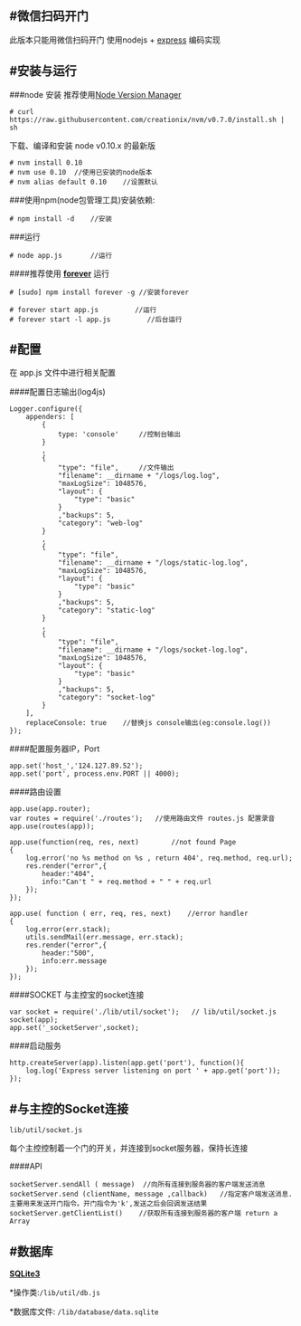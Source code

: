 #微信扫码开门
---

此版本只能用微信扫码开门
使用nodejs + [express](http://expressjs.jser.us/) 编码实现

#安装与运行
---

###node 安装
推荐使用[Node Version Manager ](https://github.com/creationix/nvm/)

    # curl https://raw.githubusercontent.com/creationix/nvm/v0.7.0/install.sh | sh

下载、编译和安装 node v0.10.x 的最新版

    # nvm install 0.10
    # nvm use 0.10  //使用已安装的node版本
    # nvm alias default 0.10    //设置默认


###使用npm(node包管理工具)安装依赖:

    # npm install -d    //安装

###运行

    # node app.js       //运行

####推荐使用 **[forever]()** 运行

    # [sudo] npm install forever -g //安装forever

    # forever start app.js         //运行
    # forever start -l app.js         //后台运行

#配置
---

在 app.js 文件中进行相关配置

####配置日志输出(log4js)

    Logger.configure({
        appenders: [
            {
                type: 'console'     //控制台输出
            }
            ,
            {
                "type": "file",     //文件输出
                "filename": __dirname + "/logs/log.log",
                "maxLogSize": 1048576,
                "layout": {
                    "type": "basic"
                }
                ,"backups": 5,
                "category": "web-log"
            }
            ,
            {
                "type": "file",
                "filename": __dirname + "/logs/static-log.log",
                "maxLogSize": 1048576,
                "layout": {
                    "type": "basic"
                }
                ,"backups": 5,
                "category": "static-log"
            }
            ,
            {
                "type": "file",
                "filename": __dirname + "/logs/socket-log.log",
                "maxLogSize": 1048576,
                "layout": {
                    "type": "basic"
                }
                ,"backups": 5,
                "category": "socket-log"
            }
        ],
        replaceConsole: true    //替换js console输出(eg:console.log())
    });

####配置服务器IP，Port

    app.set('host_','124.127.89.52');
    app.set('port', process.env.PORT || 4000);

####路由设置

    app.use(app.router);
    var routes = require('./routes');   //使用路由文件 routes.js 配置录音
    app.use(routes(app));

    app.use(function(req, res, next)        //not found Page
    {
        log.error('no %s method on %s , return 404', req.method, req.url);
        res.render("error",{
            header:"404",
            info:"Can't " + req.method + " " + req.url
        });
    });

    app.use( function ( err, req, res, next)    //error handler
    {
        log.error(err.stack);
        utils.sendMail(err.message, err.stack);
        res.render("error",{
            header:"500",
            info:err.message
        });
    });

####SOCKET
与主控宝的socket连接

    var socket = require('./lib/util/socket');   // lib/util/socket.js
    socket(app);
    app.set('_socketServer',socket);

####启动服务

    http.createServer(app).listen(app.get('port'), function(){
        log.log('Express server listening on port ' + app.get('port'));
    });

#与主控的Socket连接
---

`lib/util/socket.js`

每个主控控制着一个门的开关，并连接到socket服务器，保持长连接

####API

    socketServer.sendAll ( message)  //向所有连接到服务器的客户端发送消息
    socketServer.send (clientName, message ,callback)   //指定客户端发送消息.主要用来发送开门指令。开门指令为'k',发送之后会回调发送结果
    socketServer.getClientList()    //获取所有连接到服务器的客户端 return a Array

#数据库
---

**[SQLite3](https://github.com/mapbox/node-sqlite3)**

*操作类:`/lib/util/db.js`

*数据库文件:  `/lib/database/data.sqlite`


